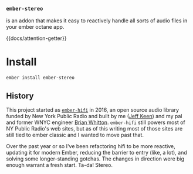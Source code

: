 ### **`ember-stereo`**

<span class="text-xl">is an addon that makes it easy to reactively handle all sorts of audio files in your ember octane app.</span>

{{docs/attention-getter}}

# Install

```shell
ember install ember-stereo
```

## History

This project started as [`ember-hifi`](http://github.com/nypublicradio/ember-hifi) in 2016, an open source audio library funded by New York Public Radio and built by me ([Jeff Keen](http://github.com/jkeen)) and my pal and former WNYC engineer [Brian Whitton](http://github.com/noslouch). `ember-hifi` still powers most of NY Public Radio's web sites, but as of this writing most of those sites are still tied to ember classic and I wanted to move past that.

Over the past year or so I've been refactoring hifi to be more reactive, updating it for modern Ember, reducing the barrier to entry (like, a lot), and solving some longer-standing gotchas. The changes in direction were big enough warrant a fresh start. Ta-da! Stereo.

